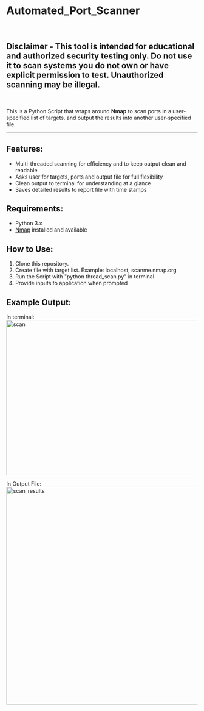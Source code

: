 # Automated_Port_Scanner
<br/>

## Disclaimer - This tool is intended for educational and authorized security testing only. Do not use it to scan systems you do not own or have explicit permission to test. Unauthorized scanning may be illegal. 
<br/>

This is a Python Script that wraps around **Nmap** to scan ports in a user-specified list of targets. and output the results into another user-specified file.

---
## Features:

- Multi-threaded scanning for efficiency and to keep output clean and readable
- Asks user for targets, ports and output file for full flexibility
- Clean output to terminal for understanding at a glance
- Saves detailed results to report file with time stamps

## Requirements:

- Python 3.x
- [Nmap](https://nmap.org/) installed and available

## How to Use:

1. Clone this repository.
2. Create file with target list. Example: localhost, scanme.nmap.org
3. Run the Script with "python thread_scan.py" in terminal
4. Provide inputs to application when prompted

## Example Output:

In terminal: <br/>
<img width="717" height="407" alt="scan" src="https://github.com/user-attachments/assets/fabc78c1-f9f5-4292-8f63-f3b77235c4c2" />


In Output File:<br/>
<img width="870" height="572" alt="scan_results" src="https://github.com/user-attachments/assets/ba6d4197-0f72-4dbf-97a5-5e261a8a93c0" />

